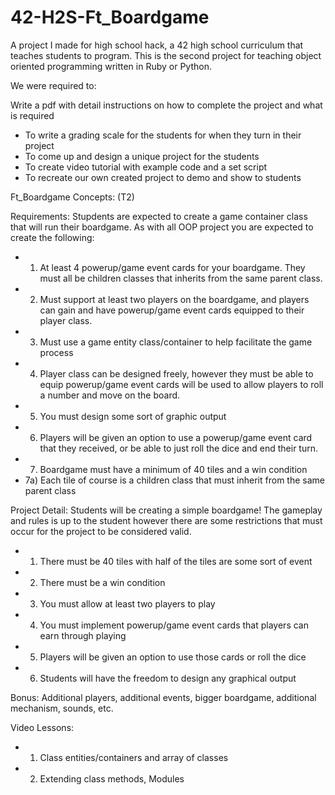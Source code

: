 # 42-H2S-Ft_Boardgame
A project I made for high school hack, a 42 high school curriculum that teaches students to program. This is the second project for teaching object oriented programming written in Ruby or Python.

We were required to:

Write a pdf with detail instructions on how to complete the project and what is required
- To write a grading scale for the students for when they turn in their project
- To come up and design a unique project for the students
- To create video tutorial with example code and a set script
- To recreate our own created project to demo and show to students

Ft_Boardgame Concepts: (T2)

Requirements:
Stupdents are expected to create a game container class that will 
run their boardgame. As with all OOP project you are expected to
create the following:
- 1) At least 4 powerup/game event cards for your boardgame. They must
all be children classes that inherits from the same parent class.
- 2) Must support at least two players on the boardgame, and players
can gain and have powerup/game event cards equipped to their player class.
- 3) Must use a game entity class/container to help facilitate the game process
- 4) Player class can be designed freely, however they must be able to 
equip powerup/game event cards
will be used to allow players to roll a number and move on the board.
- 5) You must design some sort of graphic output
- 6) Players will be given an option to use a powerup/game event card that they
received, or be able to just roll the dice and end their turn.
- 7) Boardgame must have a minimum of 40 tiles and a win condition
- 7a) Each tile of course is a children class that must inherit from the same parent class


Project Detail:
Students will be creating a simple boardgame! The gameplay and rules is up 
to the student however there are some restrictions that must occur for the project
to be considered valid.
- 1) There must be 40 tiles with half of the tiles are some sort of event
- 2) There must be a win condition
- 3) You must allow at least two players to play
- 4) You must implement powerup/game event cards that players can earn through playing
- 5) Players will be given an option to use those cards or roll the dice
- 6) Students will have the freedom to design any graphical output

Bonus:
Additional players, additional events, bigger boardgame, additional mechanism, sounds, etc.

Video Lessons:
- 1) Class entities/containers and array of classes
- 2) Extending class methods, Modules
